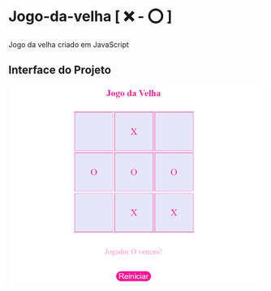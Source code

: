 #  Jogo-da-velha [ ❌ - ⭕ ] 
 Jogo da velha criado em JavaScript 

## Interface do Projeto 
![Interface do Jogo](https://raw.githubusercontent.com/Lize17/Jogo-da-velha/f94f984d58242ff6042de6670a27c6d553e78263/projeto%20jogo.png?token=BAEOFBIOQVMBFFCV4TBAMZTGN6VAM)
